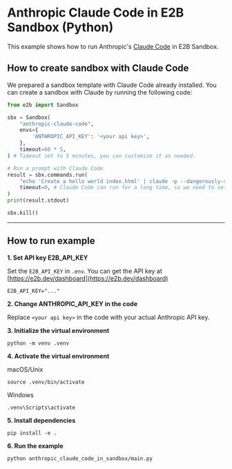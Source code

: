 # Anthropic Claude Code in E2B Sandbox (Python)

This example shows how to run Anthropic's [Claude Code](https://github.com/anthropics/claude-code) in E2B Sandbox.

## How to create sandbox with Claude Code

We prepared a sandbox template with Claude Code already installed. You can create a sandbox with Claude by running the following code:

```python
from e2b import Sandbox

sbx = Sandbox(
    "anthropic-claude-code",
    envs={
        'ANTHROPIC_API_KEY': '<your api key>',
    },
    timeout=60 * 5,
) # Timeout set to 5 minutes, you can customize it as needed.

# Run a prompt with Claude Code
result = sbx.commands.run(
    "echo 'Create a hello world index.html' | claude -p --dangerously-skip-permissions",
    timeout=0, # Claude Code can run for a long time, so we need to set the timeout to 0.
)
print(result.stdout)

sbx.kill()
```

---

## How to run example

**1. Set API key E2B_API_KEY**

Set the `E2B_API_KEY` in `.env`. You can get the API key at [https://e2b.dev/dashboard](https://e2b.dev/dashboard)

```
E2B_API_KEY="..."
```

**2. Change ANTHROPIC_API_KEY in the code**

Replace `<your api key>` in the code with your actual Anthropic API key.

**3. Initialize the virtual environment**

```
python -m venv .venv
```

**4. Activate the virtual environment**

macOS/Unix

```
source .venv/bin/activate
```

Windows

```
.venv\Scripts\activate
```

**5. Install dependencies**

```
pip install -e .
```

**6. Run the example**

```
python anthropic_claude_code_in_sandbox/main.py
```
